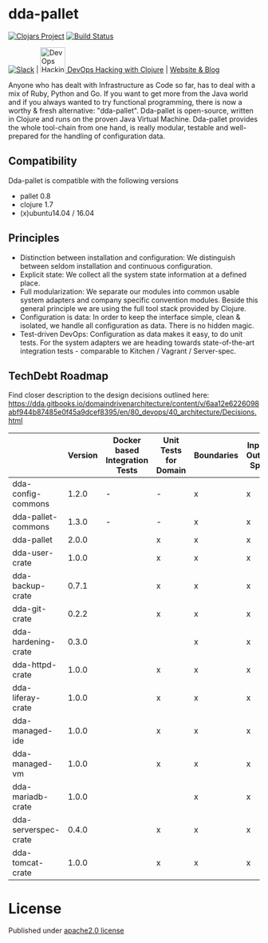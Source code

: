 # dda-pallet
[![Clojars Project](https://img.shields.io/clojars/v/dda/dda-pallet.svg)](https://clojars.org/dda/dda-pallet)
[![Build Status](https://travis-ci.org/DomainDrivenArchitecture/dda-pallet.svg?branch=master)](https://travis-ci.org/DomainDrivenArchitecture/dda-pallet)

[![Slack](https://img.shields.io/badge/chat-clojurians-green.svg?style=flat)](https://clojurians.slack.com/messages/#dda-pallet/) | [<img src="https://domaindrivenarchitecture.org/img/meetup.svg" width=50 alt="DevOps Hacking with Clojure Meetup"> DevOps Hacking with Clojure](https://www.meetup.com/de-DE/preview/dda-pallet-DevOps-Hacking-with-Clojure) | [Website & Blog](https://domaindrivenarchitecture.org)

Anyone who has dealt with Infrastructure as Code so far, has to deal with a mix of Ruby, Python and Go. If you want to get more from the Java world and if you always wanted to try functional programming, there is now a worthy & fresh alternative: "dda-pallet". Dda-pallet is open-source, written in Clojure and runs on the proven Java Virtual Machine.
Dda-pallet provides the whole tool-chain from one hand, is really modular, testable and well-prepared for the handling of configuration data.

## Compatibility
Dda-pallet is compatible with the following versions
 * pallet 0.8
 * clojure 1.7
 * (x)ubuntu14.04 / 16.04

## Principles
 * Distinction between installation and configuration: We distinguish between seldom installation and continuous configuration.
 * Explicit state: We collect all the system state information at a defined place.
 * Full modularization: We separate our modules into common usable system adapters and company specific convention modules. Beside this general principle we are using the full tool stack provided by Clojure.
 * Configuration is data: In order to keep the interface simple, clean & isolated, we handle all configuration as data. There is no hidden magic.
 * Test-driven DevOps: Configuration as data makes it easy, to do unit tests. For the system adapters we are heading towards state-of-the-art integration tests - comparable to Kitchen / Vagrant / Server-spec.

## TechDebt Roadmap

Find closer description to the design decisions outlined here: https://dda.gitbooks.io/domaindrivenarchitecture/content/v/6aa12e6226098abf944b87485e0f45a9dcef8395/en/80_devops/40_architecture/Decisions.html

| | Version | Docker based Integration Tests | Unit Tests for Domain | Boundaries | Input / Output Spec | Short Package | Composition over API | Group-based Configuration | Use dda-pallet aws/existing | Use app layer | DDD ns layout | CI | fat-folder | sozial links | SecretResolving |
| --- | --- |  --- | --- | --- | --- | --- |--- | --- | --- | --- | --- | --- | --- | --- | --- |
| dda-config-commons  | 1.2.0 | - | - | x | x | x | n.a | n.a | n.a. | n.a. | n.a. | x | x | x | x |
| dda-pallet-commons  | 1.3.0 | - | - | x | x | x | n.a | n.a | n.a. | n.a. | n.a. | x | x | x | x |
| dda-pallet          | 2.0.0 |   | x | x | x | x | x | x | x | x | x | x | x | x | x |
| dda-user-crate      | 1.0.0 |   | x | x | x | x | x | x | x | x | x | x | x | x | x |
| dda-backup-crate    | 0.7.1 |   | x | x | x | x | x | x | x | x | x | x | x | x |   |
| dda-git-crate       | 0.2.2 |   | x | x | x | x | x | x | x | x | x | x | x | x | x |
| dda-hardening-crate | 0.3.0 |   |   | x | x | x | x | x | x |   | x | x |   |   |  |
| dda-httpd-crate     | 1.0.0 |   | x | x | x | x | x | x | x | x | x | x |   | x |  |
| dda-liferay-crate   | 1.0.0 |   | x | x | x | x | x | x | x | x | x | x | x | x | x |
| dda-managed-ide     | 1.0.0 |   | x | x | x | x | x | x | x | x | x | x | x | x | x |
| dda-managed-vm      | 1.0.0 |   | x | x | x | x | x | x | x | x | x | x | x | x | x |
| dda-mariadb-crate   | 1.0.0 |   |   | x | x | x | x | x | x | x | x | x | x | x | x |
| dda-serverspec-crate| 0.4.0 |   | x | x | x | x | x | x | x | x | x | x | x | x |  |
| dda-tomcat-crate    | 1.0.0 |   | x | x | x | x | x | x | x | x | x | x | x | x |  |

# License
Published under [apache2.0 license](LICENSE.md)
